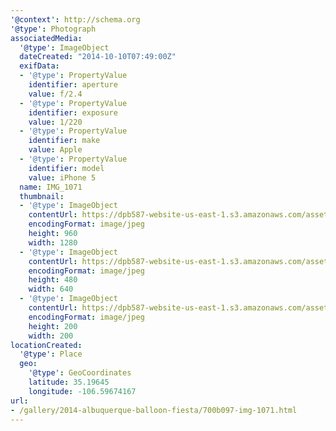 ```yaml
---
'@context': http://schema.org
'@type': Photograph
associatedMedia:
  '@type': ImageObject
  dateCreated: "2014-10-10T07:49:00Z"
  exifData:
  - '@type': PropertyValue
    identifier: aperture
    value: f/2.4
  - '@type': PropertyValue
    identifier: exposure
    value: 1/220
  - '@type': PropertyValue
    identifier: make
    value: Apple
  - '@type': PropertyValue
    identifier: model
    value: iPhone 5
  name: IMG_1071
  thumbnail:
  - '@type': ImageObject
    contentUrl: https://dpb587-website-us-east-1.s3.amazonaws.com/asset/gallery/2014-albuquerque-balloon-fiesta/700b097-img-1071~1280.jpg
    encodingFormat: image/jpeg
    height: 960
    width: 1280
  - '@type': ImageObject
    contentUrl: https://dpb587-website-us-east-1.s3.amazonaws.com/asset/gallery/2014-albuquerque-balloon-fiesta/700b097-img-1071~640w.jpg
    encodingFormat: image/jpeg
    height: 480
    width: 640
  - '@type': ImageObject
    contentUrl: https://dpb587-website-us-east-1.s3.amazonaws.com/asset/gallery/2014-albuquerque-balloon-fiesta/700b097-img-1071~200x200.jpg
    encodingFormat: image/jpeg
    height: 200
    width: 200
locationCreated:
  '@type': Place
  geo:
    '@type': GeoCoordinates
    latitude: 35.19645
    longitude: -106.59674167
url:
- /gallery/2014-albuquerque-balloon-fiesta/700b097-img-1071.html
---
```

